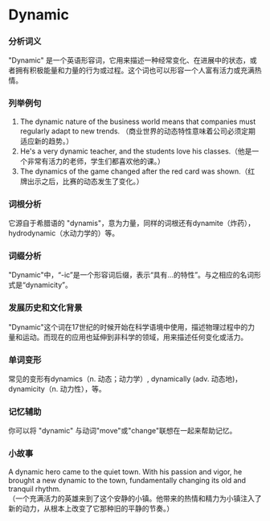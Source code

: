 # Dynamic

### 分析词义

  

"Dynamic" 是一个英语形容词，它用来描述一种经常变化、在进展中的状态，或者拥有积极能量和力量的行为或过程。这个词也可以形容一个人富有活力或充满热情。

  

### 列举例句

  

1.  The dynamic nature of the business world means that companies must regularly adapt to new trends. （商业世界的动态特性意味着公司必须定期适应新的趋势。）
2.  He's a very dynamic teacher, and the students love his classes.（他是一个非常有活力的老师，学生们都喜欢他的课。）
3.  The dynamics of the game changed after the red card was shown.（红牌出示之后，比赛的动态发生了变化。）

  

### 词根分析

  

它源自于希腊语的 "dynamis"，意为力量，同样的词根还有dynamite（炸药），hydrodynamic（水动力学的）等。

  

### 词缀分析

  

"Dynamic"中，“-ic”是一个形容词后缀，表示“具有...的特性”。与之相应的名词形式是“dynamicity”。

  

### 发展历史和文化背景

  

"Dynamic"这个词在17世纪的时候开始在科学语境中使用，描述物理过程中的力量和运动。而现在的应用也延伸到非科学的领域，用来描述任何变化或活力。

  

### 单词变形

  

常见的变形有dynamics（n. 动态；动力学）, dynamically (adv. 动态地)，dynamicity（n. 动力性），等。

  

### 记忆辅助

  

你可以将 "dynamic" 与动词"move"或"change"联想在一起来帮助记忆。

  

### 小故事

  

A dynamic hero came to the quiet town. With his passion and vigor, he brought a new dynamic to the town, fundamentally changing its old and tranquil rhythm.  
（一个充满活力的英雄来到了这个安静的小镇。他带来的热情和精力为小镇注入了新的动力，从根本上改变了它那种旧的平静的节奏。）

